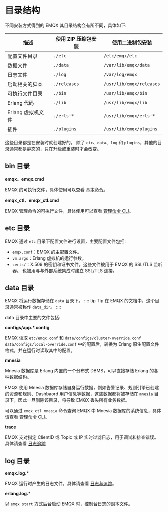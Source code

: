 # 目录结构

不同安装方式得到的 EMQX 其目录结构会有所不同，具体如下:

| 描述                        | 使用 ZIP 压缩包安装      | 使用二进制包安装              |
| --------------------------- | ------------------------ | ----------------------------- |
| 配置文件目录                | `./etc`                  | `/etc/emqx/etc`               |
| 数据文件                    | `./data`                 | `/var/lib/emqx/data`          |
| 日志文件                    | `./log`                  | `/var/log/emqx`               |
| 启动相关的脚本              | `./releases`             | `/usr/lib/emqx/releases`      |
| 可执行文件目录              | `./bin`                  | `/usr/lib/emqx/bin`           |
| Erlang 代码                 | `./lib`                  | `/usr/lib/emqx/lib`           |
| Erlang 虚拟机文件           | `./erts-*`               | `/usr/lib/emqx/erts-*`        |
| 插件                        | `./plugins`              | `/usr/lib/emqx/plugins`       |

这些目录都是在安装时就创建好的。
除了 `etc`、`data`、`log` 和 `plugins`，其他的目录通常都是静态的，只在升级或重装时才会改变。

## bin 目录

**emqx、emqx.cmd**

EMQX 的可执行文件，具体使用可以查看 [基本命令](../admin/cli.md)。

**emqx_ctl、emqx_ctl.cmd**

EMQX 管理命令的可执行文件，具体使用可以查看  [管理命令 CLI](../admin/cli.md)。

## etc 目录

EMQX 通过 `etc` 目录下配置文件进行设置，主要配置文件包括:

* `emqx.conf`：EMQX 的主配置文件。
* `vm.args`：Erlang 虚拟机的运行参数。
* `certs/`：X.509 的密钥和证书文件。这些文件被用于 EMQX 的 SSL/TLS 监听器。
  也被用与与外部系统集成时建立 SSL/TLS 连接。

## data 目录

EMQX 将运行数据存储在 `data` 目录下。
:::: tip Tip
在 EMQX 的文档中，这个目录通常被称作 `data_dir`。
::::

data 目录中主要的文件包括:

**configs/app.*.config**

EMQX 读取 `etc/emqx.conf` 和 `data/configs/cluster-override.conf` `data/configs/local-override.conf` 中的配置后，转换为 Erlang 原生配置文件格式，并在运行时读取其中的配置。


**mnesia**

Mnesia 数据库是 Erlang 内置的一个分布式 DBMS，可以直接存储 Erlang 的各种数据结构。

EMQX 使用 Mnesia 数据库存储自身运行数据，例如告警记录、规则引擎已创建的资源和规则、Dashbaord 用户信息等数据，这些数据都将被存储在 `mnesia` 目录下，因此一旦删除该目录，将导致 EMQX 丢失所有业务数据。

可以通过 `emqx_ctl mnesia` 命令查询 EMQX 中 Mnesia 数据库的系统信息，具体请查看 [管理命令 CLI](../admin/cli.md)。

**trace**

EMQX 支对指定 ClientID 或 Topic 或 IP 实时过滤日志，用于调试和排查错误。具体请查看 [日志追踪](../observability/tracer.md)

## log 目录

**emqx.log.***

EMQX 运行时产生的日志文件，具体请查看 [日志与追踪](../observability/log.md)。

**erlang.log.***

以 `emqx start` 方式后台启动 EMQX 时，控制台日志的副本文件。
